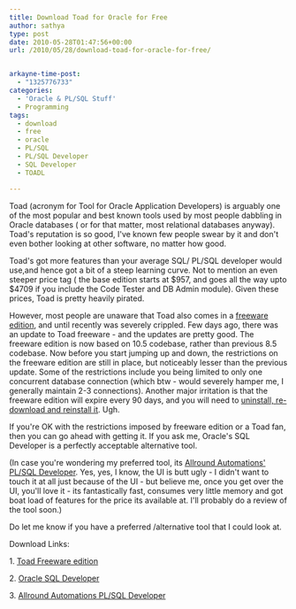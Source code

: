 ```yaml
---
title: Download Toad for Oracle for Free
author: sathya
type: post
date: 2010-05-28T01:47:56+00:00
url: /2010/05/28/download-toad-for-oracle-for-free/


arkayne-time-post:
  - "1325776733"
categories:
  - 'Oracle & PL/SQL Stuff'
  - Programming
tags:
  - download
  - free
  - oracle
  - PL/SQL
  - PL/SQL Developer
  - SQL Developer
  - TOADL

---
```

Toad (acronym for Tool for Oracle Application Developers) is arguably one of the most popular and best known tools used by most people dabbling in Oracle databases ( or for that matter, most relational databases anyway). Toad's reputation is so good, I've known few people swear by it and don't even bother looking at other software, no matter how good.

Toad's got more features than your average SQL/ PL/SQL developer would use,and hence got a bit of a steep learning curve. Not to mention an even steeper price tag ( the base edition starts at $957, and goes all the way upto $4709 if you include the Code Tester and DB Admin module). Given these prices, Toad is pretty heavily pirated.

However, most people are unaware that Toad also comes in a [freeware edition][1], and until recently was severely crippled. Few days ago, there was an update to Toad freeware - and the updates are pretty good. The freeware edition is now based on 10.5 codebase, rather than previous 8.5 codebase. Now before you start jumping up and down, the restrictions on the freeware edition are still in place, but noticeably lesser than the previous update. Some of the restrictions include you being limited to only one concurrent database connection (which btw - would severely hamper me, I generally maintain 2-3 connections). Another major irritation is that the freeware edition will expire every 90 days, and you will need to [uninstall, re-download and reinstall it][1]. Ugh.


If you're OK with the restrictions imposed by freeware edition or a Toad fan, then you can go ahead with getting it. If you ask me, Oracle's SQL Developer is a perfectly acceptable alternative tool.

(In case you're wondering my preferred tool, its [Allround Automations' PL/SQL Developer][2]. Yes, yes, I know, the UI is butt ugly - I didn't want to touch it at all just because of the UI - but believe me, once you get over the UI, you'll love it - its fantastically fast, consumes very little memory and got boat load of features for the price its available at. I'll probably do a review of the tool soon.)

Do let me know if you have a preferred /alternative tool that I could look at.

Download Links:

1. [Toad Freeware edition][1]

2. [Oracle SQL Developer][3]

3. [Allround Automations PL/SQL Developer][2]

 [1]: https://www.toadworld.com/DOWNLOADS/Freeware/ToadforOracleFreeware/tabid/558/Default.aspx
 [2]: https://www.allroundautomations.com/plsqldev.html
 [3]: https://www.oracle.com/technology/products/database/sql_developer/index.html
